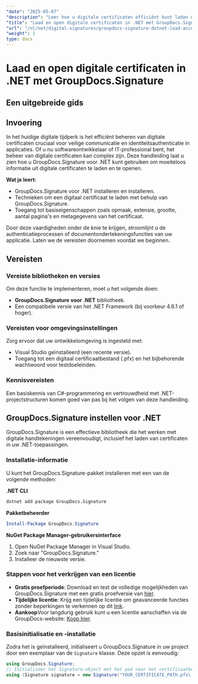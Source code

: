 ```yaml
---
"date": "2025-05-07"
"description": "Leer hoe u digitale certificaten efficiënt kunt laden en openen met GroupDocs.Signature voor .NET. Verbeter de beveiligingsfuncties van uw applicatie met deze stapsgewijze handleiding."
"title": "Laad en open digitale certificaten in .NET met GroupDocs.Signature&#58; een uitgebreide handleiding"
"url": "/nl/net/digital-signatures/groupdocs-signature-dotnet-load-access-digital-certificates/"
"weight": 1
type: docs
---
```

# Laad en open digitale certificaten in .NET met GroupDocs.Signature
## Een uitgebreide gids

## Invoering
In het huidige digitale tijdperk is het efficiënt beheren van digitale certificaten cruciaal voor veilige communicatie en identiteitsauthenticatie in applicaties. Of u nu softwareontwikkelaar of IT-professional bent, het beheer van digitale certificaten kan complex zijn. Deze handleiding laat u zien hoe u GroupDocs.Signature voor .NET kunt gebruiken om moeiteloos informatie uit digitale certificaten te laden en te openen.

**Wat je leert:**
- GroupDocs.Signature voor .NET installeren en installeren.
- Technieken om een digitaal certificaat te laden met behulp van GroupDocs.Signature.
- Toegang tot basiseigenschappen zoals opmaak, extensie, grootte, aantal pagina's en metagegevens van het certificaat.

Door deze vaardigheden onder de knie te krijgen, stroomlijnt u de authenticatieprocessen of documentondertekeningsfuncties van uw applicatie. Laten we de vereisten doornemen voordat we beginnen.

## Vereisten
### Vereiste bibliotheken en versies
Om deze functie te implementeren, moet u het volgende doen:
- **GroupDocs.Signature voor .NET** bibliotheek.
- Een compatibele versie van het .NET Framework (bij voorkeur 4.6.1 of hoger).

### Vereisten voor omgevingsinstellingen
Zorg ervoor dat uw ontwikkelomgeving is ingesteld met:
- Visual Studio geïnstalleerd (een recente versie).
- Toegang tot een digitaal certificaatbestand (.pfx) en het bijbehorende wachtwoord voor testdoeleinden.

### Kennisvereisten
Een basiskennis van C#-programmering en vertrouwdheid met .NET-projectstructuren komen goed van pas bij het volgen van deze handleiding. 

## GroupDocs.Signature instellen voor .NET
GroupDocs.Signature is een effectieve bibliotheek die het werken met digitale handtekeningen vereenvoudigt, inclusief het laden van certificaten in uw .NET-toepassingen.

### Installatie-informatie
U kunt het GroupDocs.Signature-pakket installeren met een van de volgende methoden:

**.NET CLI**
```bash
dotnet add package GroupDocs.Signature
```

**Pakketbeheerder**
```powershell
Install-Package GroupDocs.Signature
```

**NuGet Package Manager-gebruikersinterface**
1. Open NuGet Package Manager in Visual Studio.
2. Zoek naar "GroupDocs.Signature."
3. Installeer de nieuwste versie.

### Stappen voor het verkrijgen van een licentie
- **Gratis proefperiode**: Download en test de volledige mogelijkheden van GroupDocs.Signature met een gratis proefversie van [hier](https://releases.groupdocs.com/signature/net/).
- **Tijdelijke licentie**: Krijg een tijdelijke licentie om geavanceerde functies zonder beperkingen te verkennen op dit [link](https://purchase.groupdocs.com/temporary-license/).
- **Aankoop**Voor langdurig gebruik kunt u een licentie aanschaffen via de GroupDocs-website: [Koop hier](https://purchase.groupdocs.com/buy).

### Basisinitialisatie en -installatie
Zodra het is geïnstalleerd, initialiseert u GroupDocs.Signature in uw project door een exemplaar van de `Signature` klasse. Deze opzet is eenvoudig:

```csharp
using GroupDocs.Signature;
// Initialiseer het Signature-object met het pad naar het certificaatbestand.
using (Signature signature = new Signature("YOUR_CERTIFICATE_PATH.pfx\